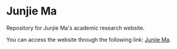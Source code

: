 # Junjie Ma
Repository for Junjie Ma's academic research website.

You can access the website through the following link: [Junjie Ma](https://jjm-labs.github.io/JunjieMa/).
